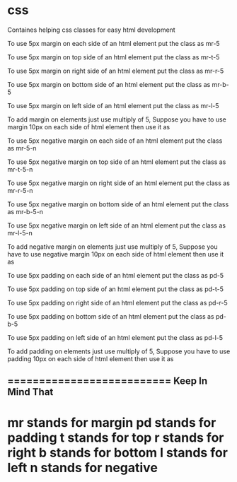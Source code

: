 # css
Containes helping css classes for easy html development


To use 5px margin on each side of an html element put the class as mr-5
	<div class="mr-5"></div>

To use 5px margin on top side of an html element put the class as mr-t-5
	<div class="mr-t-5"></div>

To use 5px margin on right side of an html element put the class as mr-r-5
	<div class="mr-r-5"></div>

To use 5px margin on bottom side of an html element put the class as mr-b-5
	<div class="mr-b-5"></div>

To use 5px margin on left side of an html element put the class as mr-l-5
	<div class="mr-l-5"></div>
    
To add margin on elements just use multiply of 5, Suppose you have to use margin 10px on each side of html element then use it as
	<div class="mr-10"></div>



To use 5px negative margin on each side of an html element put the class as mr-5-n
	<div class="mr-5-n"></div>

To use 5px negative margin on top side of an html element put the class as mr-t-5-n
	<div class="mr-t-5-n"></div>

To use 5px negative margin on right side of an html element put the class as mr-r-5-n
	<div class="mr-r-5-n"></div>

To use 5px negative margin on bottom side of an html element put the class as mr-b-5-n
	<div class="mr-b-5-n"></div>

To use 5px negative margin on left side of an html element put the class as mr-l-5-n
	<div class="mr-l-5-n"></div>
    
To add negative margin on elements just use multiply of 5, Suppose you have to use negative margin 10px on each side of html element then use it as
	<div class="mr-10-n"></div>



To use 5px padding on each side of an html element put the class as pd-5
	<div class="pd-5"></div>

To use 5px padding on top side of an html element put the class as pd-t-5
	<div class="pd-t-5"></div>

To use 5px padding on right side of an html element put the class as pd-r-5
	<div class="pd-r-5"></div>

To use 5px padding on bottom side of an html element put the class as pd-b-5
	<div class="pd-b-5"></div>

To use 5px padding on left side of an html element put the class as pd-l-5
	<div class="pd-l-5"></div>
    
To add padding on elements just use multiply of 5, Suppose you have to use padding 10px on each side of html element then use it as
	<div class="pd-10"></div>
    
    
==========================
Keep In Mind That
----------------------
mr stands for margin
pd stands for padding
t stands for top
r stands for right
b stands for bottom
l stands for left
n stands for negative
==========================
